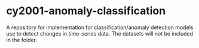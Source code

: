 # cy2001-anomaly-classification
A repository for implementation for classification/anomaly detection models use to detect changes in time-series data. The datasets will not be included in the folder.

